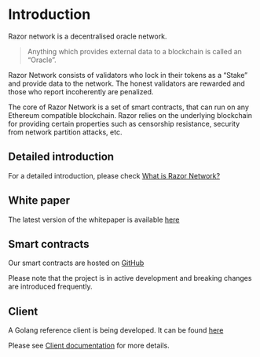 # Introduction

Razor network is a decentralised oracle network.

> Anything which provides external data to a blockchain is called an “Oracle”.

 Razor Network consists of validators who lock in their tokens as a “Stake” and provide data to the network. The honest validators are rewarded and those who report incoherently are penalized.

The core of Razor Network is a set of smart contracts, that can run on any Ethereum compatible blockchain. Razor relies on the underlying blockchain for providing certain properties such as censorship resistance, security from network partition attacks, etc.

## Detailed introduction
For a detailed introduction, please check [What is Razor Network?](explainer.md)

## White paper
The latest version of the whitepaper is available [here](https://razor.network/whitepaper.pdf)

## Smart contracts
Our smart contracts are hosted on [GitHub](https://github.com/razor-network/contracts)

Please note that the project is in active development and breaking changes are introduced frequently.

## Client
A Golang reference client is being developed. It can be found [here](https://github.com/razor-network/razor-go)

Please see [Client documentation](client.md) for more details.
